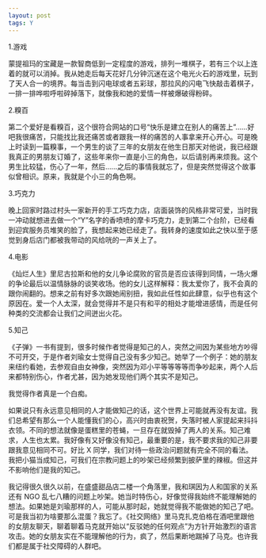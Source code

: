 ```yaml
---
layout: post
tags: Y
---
```


1.游戏

蒙提祖玛的宝藏是一款智商低到一定程度的游戏，排列一堆棋子，若有三个以上连着的就可以消掉。我从她走后每天花好几分钟沉迷在这个电光火石的游戏里，玩到了天人合一的境界。每当击到闪电球或者五彩球，那拉风的闪电飞快敲击着棋子，一排一排哗啦呼啦碎掉落下，就像我和她的爱情一样被爆破得粉碎。

2.糗百

第二个爱好是看糗百，这个很符合网站的口号“快乐是建立在别人的痛苦上”……好吧我很痛苦，只能找比我还痛苦或者跟我一样的痛苦的人事拿来开心开心。可是晚上时读到一篇糗事，一个男生的谈了三年的女朋友在他生日那天对他说，我已经跟我真正的男朋友订婚了，这些年来你一直是小三的角色，以后请别再来烦我。这个男生比较猛，伤心了一年，然后……之后的事情我就忘了，但是突然觉得这个故事似曾相识。原来，我就是个小三的角色啊。

3.巧克力

晚上回家时路过村头一家新开的手工巧克力店，店面装饰的风格非常可爱，当时我一冲动就想进去做一个“Y”名字的香喷喷的摩卡巧克力，走到第二个台阶，已经看到迎宾服务员堆笑的脸了，我想起来她已经走了。我转身的速度如此之快以至于感觉到身后店门都被我带动的风给咣的一声关上了。

4.电影

《灿烂人生》里尼古拉斯和他的女儿争论腐败的官员是否应该得到同情，一场火爆的争论最后以温情脉脉的谈笑收场。他的女儿这样解释：我太爱你了，我不会真的跟你闹翻的。想来之前有好多次跟她闹别扭，我如此任性如此肆意，似乎也有这个原因在。爱一个人太深，就会觉得并不是只有和平的相处才能增进感情，而是任何种类的交流都会让我们之间迸出火花。

5.知己

《子弹》一书有提到，很多时候作者觉得是知己的人，突然之间因为某些地方吵得不可开交，于是作者刘瑜女士觉得自己没有多少知己。她举了一个例子：她的朋友来纽约看她，去参观自由女神像，突然因为邓小平等等等等而争吵起来，两个人后来都特别伤心，作者尤甚，因为她发现他们两个其实不是知己。

我觉得作者真是一个白痴。

如果说只有永远意见相同的人才能做知己的话，这个世界上可能就再没有友谊。我们总希望有那么一个人能懂我们的心，高兴时由衷祝贺，失落时被人家提起来抖抖衣领。不同的想法就像是蛋糕里的苍蝇，一旦存在就毁掉了两人的关系。知己难求，人生也太累。我好像有又好像没有知己，最重要的是，我不要求我的知己非要跟我意见相同不可。好比 X 同学，我们对待一些政治问题就有完全不同的看法。我把小猫当成知己，可我们在宗教问题上的吵架已经频繁到披萨里的辣椒。但这并不影响他们是我的知己。

我记得很久很久以前，在盛盛甜品店二楼一个角落里，我和琪因为人和国家的关系还有 NGO 乱七八糟的问题上吵架。她当时特伤心，好像觉得我始终不能理解她的想法。如果她是刘瑜那样的人，可能从那时起，她就觉得我不能做她的知己了吧。可是我当初为啥要那么混蛋？我忘了。《社交网络》里马克扎克伯格在酒吧里跟他的女朋友聊天，聊着聊着马克就开始以“反驳她的任何观点”为方针开始激烈的语言攻击。她的女朋友实在不能理解他的行为，疯了，然后果断地踹掉了马克。也许我们都是属于社交障碍的人群吧。
